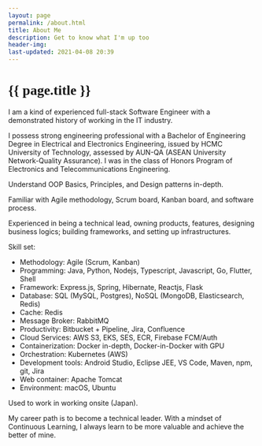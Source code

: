 ```yaml
---
layout: page
permalink: /about.html
title: About Me
description: Get to know what I'm up too
header-img: 
last-updated: 2021-04-08 20:39
---
```


<h1 class="mx-auto" style="font-family:Courgette;">{{ page.title }}</h1>
I am a kind of experienced full-stack Software Engineer with a demonstrated history of working in the IT industry.

I possess strong engineering professional with a Bachelor of Engineering Degree in Electrical and Electronics Engineering, issued by HCMC University of Technology, assessed by AUN-QA (ASEAN University Network-Quality Assurance). I was in the class of Honors Program of Electronics and Telecommunications Engineering.

Understand OOP Basics, Principles, and Design patterns in-depth.

Familiar with Agile methodology, Scrum board, Kanban board,  and software process.

Experienced in being a technical lead, owning products, features, designing business logics; building frameworks, and setting up infrastructures.

Skill set:
- Methodology: Agile (Scrum, Kanban)
- Programming: Java, Python, Nodejs, Typescript, Javascript, Go, Flutter, Shell
- Framework: Express.js, Spring, Hibernate, Reactjs, Flask
- Database: SQL (MySQL, Postgres), NoSQL (MongoDB, Elasticsearch, Redis)
- Cache: Redis
- Message Broker: RabbitMQ
- Productivity: Bitbucket + Pipeline, Jira, Confluence
- Cloud Services: AWS S3, EKS, SES, ECR, Firebase FCM/Auth
- Containerization: Docker in-depth, Docker-in-Docker with GPU
- Orchestration: Kubernetes (AWS)
- Development tools: Android Studio, Eclipse JEE, VS Code, Maven, npm, git, Jira
- Web container: Apache Tomcat
- Environment: macOS, Ubuntu

Used to work in working onsite (Japan).

My career path is to become a technical leader. With a mindset of Continuous Learning, I always learn to be more valuable and achieve the better of mine.
